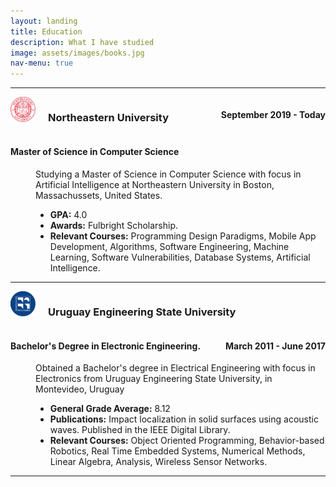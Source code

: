 ```yaml
---
layout: landing
title: Education
description: What I have studied
image: assets/images/books.jpg
nav-menu: true
---
```


<!-- Main -->
<div id="main" class="alt">

<!-- One -->
<section id="one">
	<div class="inner">
	
<!-- Content -->
<dl>
	<hr />
	<img src="assets/images/neu.PNG" height= "40" width="40" style="float:left; margin-right: 20px"/>
	<h3 style="display: inline-block" >Northeastern University</h3>
	<h4 style="display: inline-block; float: right;  text-align: right;" >September 2019 - Today</h4>
	<h4>Master of Science in Computer Science</h4>
	<dd>
		<p>Studying a Master of Science in Computer Science with focus in Artificial Intelligence at Northeastern University in Boston, Massachussets, United States.</p>
		<ul class="alt">
			<li><b>GPA:</b> 4.0</li>
			<li><b>Awards:</b> Fulbright Scholarship.</li>
			<li><b>Relevant Courses:</b> Programming Design Paradigms, Mobile App Development, Algorithms, Software Engineering, Machine Learning, Software Vulnerabilities, Database Systems, Artificial Intelligence.</li>
		</ul>
	</dd>
	<hr />
	<img src="assets/images/fing.PNG" height= "40" width="40" style="float:left; margin-right: 20px"/>
	<h3 style="display: inline-block" >Uruguay Engineering State University</h3>
	<h4 style="display: inline-block; float: right;  text-align: right;" >March 2011 - June 2017</h4>
	<h4>Bachelor's Degree in Electronic Engineering.</h4>
	<dd>
		<p>Obtained a Bachelor's degree in Electrical Engineering with focus in Electronics from Uruguay Engineering State University, in Montevideo, Uruguay </p>
        <ul class="alt">
			<li><b>General Grade Average:</b> 8.12</li>
            <li><b>Publications:</b> Impact localization in solid surfaces using acoustic waves. Published in the IEEE Digital Library.</li>
			<li><b>Relevant Courses:</b> Object Oriented Programming, Behavior-based Robotics, Real Time Embedded Systems, Numerical Methods, Linear Algebra, Analysis, Wireless Sensor Networks.</li>
		</ul>
	</dd>
	<hr />
	
</dl>
</div>